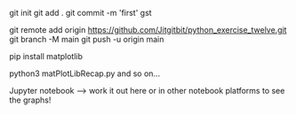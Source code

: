 git init
git add .
git commit -m 'first'
gst

git remote add origin https://github.com/Jitgitbit/python_exercise_twelve.git
git branch -M main
git push -u origin main


pip install matplotlib


python3 matPlotLibRecap.py
and so on...

Jupyter notebook --> work it out here or in other notebook platforms to see the graphs!